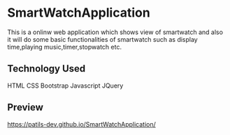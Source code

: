 # SmartWatchApplication

This is a onlinw web application which shows view of smartwatch and also it will do some basic functionalities of smartwatch such as display time,playing music,timer,stopwatch etc. 

## Technology Used
HTML
CSS
Bootstrap
Javascript
JQuery

## Preview

https://patils-dev.github.io/SmartWatchApplication/
